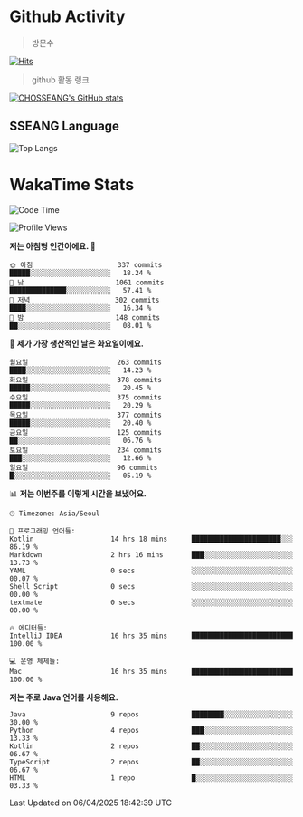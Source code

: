 <!--
**CHOSSEANG/CHOSSEANG** is a ✨ _special_ ✨ repository because its `README.md` (this file) appears on your GitHub profile.

Here are some ideas to get you started:

- 🔭 I’m currently working on ...
- 🌱 I’m currently learning ...
- 👯 I’m looking to collaborate on ...
- 🤔 I’m looking for help with ...
- 💬 Ask me about ...
- 📫 How to reach me: ...
- 😄 Pronouns: ...
- ⚡ Fun fact: ...
-->

# Github Activity
> 방문수

[![Hits](https://hits.seeyoufarm.com/api/count/incr/badge.svg?url=https%3A%2F%2Fgithub.com%2FCHOSSEANG&count_bg=%238AED3E&title_bg=%23495358&icon=electron.svg&icon_color=%23E7E7E7&title=CHOSSEANG&edge_flat=false)](https://hits.seeyoufarm.com)
> github 활동 랭크

[![CHOSSEANG's GitHub stats](https://github-readme-stats.vercel.app/api?username=CHOSSEANG)](https://github.com/CHOSSEANG/github-readme-stats)

## SSEANG Language
![Top Langs](https://github-readme-stats.vercel.app/api/top-langs/?username=CHOSSEANG&layout=compact)

# WakaTime Stats

<!--START_SECTION:waka-->
![Code Time](http://img.shields.io/badge/Code%20Time-493%20hrs%2044%20mins-blue)

![Profile Views](http://img.shields.io/badge/Profile%20Views-0-blue)

**저는 아침형 인간이에요. 🐤** 

```text
🌞 아침                     337 commits         █████░░░░░░░░░░░░░░░░░░░░   18.24 % 
🌆 낮　                     1061 commits        ██████████████░░░░░░░░░░░   57.41 % 
🌃 저녁                     302 commits         ████░░░░░░░░░░░░░░░░░░░░░   16.34 % 
🌙 밤　                     148 commits         ██░░░░░░░░░░░░░░░░░░░░░░░   08.01 % 
```
📅 **제가 가장 생산적인 날은 화요일이에요.** 

```text
월요일                      263 commits         ████░░░░░░░░░░░░░░░░░░░░░   14.23 % 
화요일                      378 commits         █████░░░░░░░░░░░░░░░░░░░░   20.45 % 
수요일                      375 commits         █████░░░░░░░░░░░░░░░░░░░░   20.29 % 
목요일                      377 commits         █████░░░░░░░░░░░░░░░░░░░░   20.40 % 
금요일                      125 commits         ██░░░░░░░░░░░░░░░░░░░░░░░   06.76 % 
토요일                      234 commits         ███░░░░░░░░░░░░░░░░░░░░░░   12.66 % 
일요일                      96 commits          █░░░░░░░░░░░░░░░░░░░░░░░░   05.19 % 
```


📊 **저는 이번주를 이렇게 시간을 보냈어요.** 

```text
🕑︎ Timezone: Asia/Seoul

💬 프로그래밍 언어들: 
Kotlin                   14 hrs 18 mins      ██████████████████████░░░   86.19 % 
Markdown                 2 hrs 16 mins       ███░░░░░░░░░░░░░░░░░░░░░░   13.73 % 
YAML                     0 secs              ░░░░░░░░░░░░░░░░░░░░░░░░░   00.07 % 
Shell Script             0 secs              ░░░░░░░░░░░░░░░░░░░░░░░░░   00.00 % 
textmate                 0 secs              ░░░░░░░░░░░░░░░░░░░░░░░░░   00.00 % 

🔥 에디터들: 
IntelliJ IDEA            16 hrs 35 mins      █████████████████████████   100.00 % 

💻 운영 체제들: 
Mac                      16 hrs 35 mins      █████████████████████████   100.00 % 
```

**저는 주로 Java 언어를 사용해요.** 

```text
Java                     9 repos             ████████░░░░░░░░░░░░░░░░░   30.00 % 
Python                   4 repos             ███░░░░░░░░░░░░░░░░░░░░░░   13.33 % 
Kotlin                   2 repos             ██░░░░░░░░░░░░░░░░░░░░░░░   06.67 % 
TypeScript               2 repos             ██░░░░░░░░░░░░░░░░░░░░░░░   06.67 % 
HTML                     1 repo              █░░░░░░░░░░░░░░░░░░░░░░░░   03.33 % 
```




 Last Updated on 06/04/2025 18:42:39 UTC
<!--END_SECTION:waka-->
